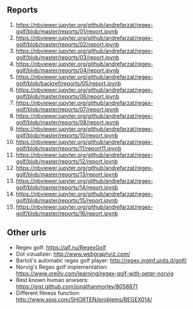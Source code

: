 ## Reports

1. https://nbviewer.jupyter.org/github/andrefarzat/regex-golf/blob/master/reports/01/report.ipynb
1. https://nbviewer.jupyter.org/github/andrefarzat/regex-golf/blob/master/reports/02/report.ipynb
1. https://nbviewer.jupyter.org/github/andrefarzat/regex-golf/blob/master/reports/03/report.ipynb
1. https://nbviewer.jupyter.org/github/andrefarzat/regex-golf/blob/master/reports/04/report.ipynb
1. https://nbviewer.jupyter.org/github/andrefarzat/regex-golf/blob/backref/reports/05/report.ipynb
1. https://nbviewer.jupyter.org/github/andrefarzat/regex-golf/blob/master/reports/06/report.ipynb
1. https://nbviewer.jupyter.org/github/andrefarzat/regex-golf/blob/master/reports/07/report.ipynb
1. https://nbviewer.jupyter.org/github/andrefarzat/regex-golf/blob/master/reports/08/report.ipynb
1. https://nbviewer.jupyter.org/github/andrefarzat/regex-golf/blob/master/reports/10/report.ipynb
1. https://nbviewer.jupyter.org/github/andrefarzat/regex-golf/blob/master/reports/11/report11.ipynb
1. https://nbviewer.jupyter.org/github/andrefarzat/regex-golf/blob/master/reports/12/report.ipynb
1. https://nbviewer.jupyter.org/github/andrefarzat/regex-golf/blob/master/reports/13/report.ipynb
1. https://nbviewer.jupyter.org/github/andrefarzat/regex-golf/blob/master/reports/14/report.ipynb
1. https://nbviewer.jupyter.org/github/andrefarzat/regex-golf/blob/master/reports/15/report.ipynb
1. https://nbviewer.jupyter.org/github/andrefarzat/regex-golf/blob/master/reports/16/report.ipynb

## Other urls

* Regex golf: https://alf.nu/RegexGolf
* Dot vizualizer: http://www.webgraphviz.com/
* Bartoli's automatic regex golf player: http://regex.inginf.units.it/golf/
* Norvig's Regex golf implementation: https://www.oreilly.com/learning/regex-golf-with-peter-norvig
* Best known human anwsers: https://gist.github.com/jonathanmorley/8058871
* Different fitness function: http://www.spoj.com/SHORTEN/problems/REGEX014/
